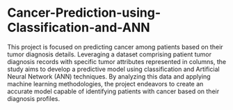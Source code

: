# Cancer-Prediction-using-Classification-and-ANN

This project is focused on predicting cancer among patients based on their tumor diagnosis details. Leveraging a dataset comprising patient tumor diagnosis records with specific tumor attributes represented in columns, the study aims to develop a predictive model using classification and Artificial Neural Network (ANN) techniques. By analyzing this data and applying machine learning methodologies, the project endeavors to create an accurate model capable of identifying patients with cancer based on their diagnosis profiles.
